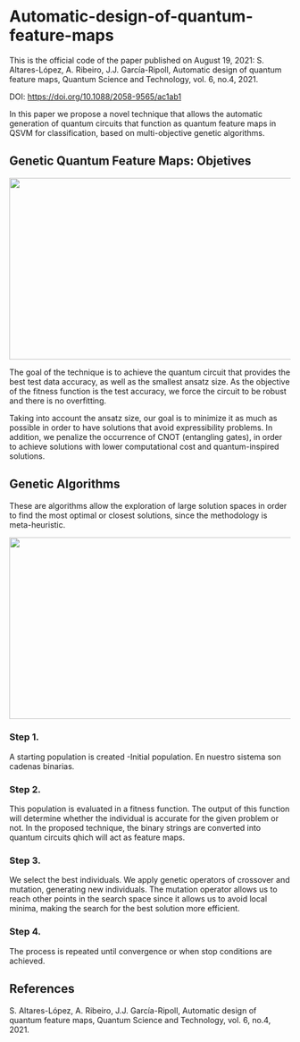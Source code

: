 # Automatic-design-of-quantum-feature-maps

This is the official code of the paper published on August 19, 2021: S. Altares-López, A. Ribeiro, J.J. García-Ripoll, Automatic design
of quantum feature maps, Quantum Science and Technology, vol. 6, no.4, 2021. 

DOI: https://doi.org/10.1088/2058-9565/ac1ab1

In this paper we propose a novel technique that allows the automatic generation of quantum circuits that function as quantum feature maps in QSVM for classification, based on multi-objective genetic algorithms.

## Genetic Quantum Feature Maps: Objetives

<img src="https://github.com/sergio94al/Automatic-design-of-quantum-feature-maps/General_Tech.pdf" width="600" height="325">

The goal of the technique is to achieve the quantum circuit that provides the best test data accuracy, as well as the smallest ansatz size. As the objective of the fitness function is the test accuracy, we force the circuit to be robust and there is no overfitting. 

Taking into account the ansatz size, our goal is to minimize it as much as possible in order to have solutions that avoid expressibility problems. In addition, we penalize the occurrence of CNOT (entangling gates), in order to achieve solutions with lower computational cost and quantum-inspired solutions.

## Genetic Algorithms

These are algorithms allow the exploration of large solution spaces in order to find the most optimal or closest solutions, since the methodology is meta-heuristic.

<img src="https://github.com/sergio94al/Automatic-design-of-quantum-feature-maps/GA.pdf" width="600" height="325">

### Step 1. 
A starting population is created -Initial population. En nuestro sistema son cadenas binarias.
### Step 2. 
This population is evaluated in a fitness function. The output of this function will determine whether the individual is accurate for the given problem or not. In the proposed technique, the binary strings are converted into quantum circuits qhich will act as feature maps.
### Step 3. 
We select the best individuals. We apply genetic operators of crossover and mutation, generating new individuals. The mutation operator allows us to reach other points in the search space since it allows us to avoid local minima, making the search for the best solution more efficient.
### Step 4. 
The process is repeated until convergence or when stop conditions are achieved.

## References

S. Altares-López, A. Ribeiro, J.J. García-Ripoll, Automatic design of quantum feature maps, Quantum Science and Technology, vol. 6, no.4, 2021. 

